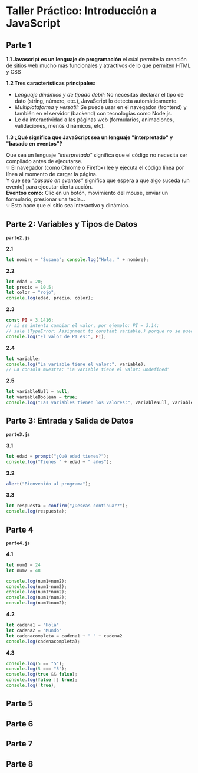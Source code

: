 # Taller Práctico: Introducción a JavaScript

## Parte 1
**1.1 Javascript es un lenguaje de programación** el cúal permite la creación de sitios web mucho más funcionales y atractivos de lo que permiten HTML y CSS

**1.2 Tres características principales:**
- *Lenguaje dinámico y de tipado débil:* No necesitas declarar el tipo de dato (string, número, etc.), JavaScript lo detecta automáticamente.
- *Multiplataforma y versátil:* Se puede usar en el navegador (frontend) y también en el servidor (backend) con tecnologías como Node.js.
- Le da interactividad a las páginas web (formularios, animaciones, validaciones, menús dinámicos, etc).

**1.3 ¿Qué significa que JavaScript sea un lenguaje "interpretado" y "basado en eventos"?**

Que sea un lenguaje *"interpretado"* significa que el código no necesita ser compilado antes de ejecutarse.  
💡 El navegador (como Chrome o Firefox) lee y ejecuta el código línea por línea al momento de cargar la página.  
Y que sea *"basado en eventos"* significa que espera a que algo suceda (un evento) para ejecutar cierta acción.  
**Eventos como:** Clic en un botón, movimiento del mouse, enviar un formulario, presionar una tecla...  
💡 Esto hace que el sitio sea interactivo y dinámico.

## Parte 2: Variables y Tipos de Datos
**`parte2.js`**

**2.1**
```js 
let nombre = "Susana"; console.log("Hola, " + nombre);
```

**2.2**
```js
let edad = 20;
let precio = 10.5;
let color = "rojo";
console.log(edad, precio, color);
```

**2.3**
```js
const PI = 3.1416;
// si se intenta cambiar el valor, por ejemplo: PI = 3.14; 
// sale (TypeError: Assignment to constant variable.) porque no se puede reasignar una constante
console.log("El valor de PI es:", PI);
```

**2.4**
```js
let variable;
console.log("La variable tiene el valor:", variable);
// La consola muestra: "La variable tiene el valor: undefined"
```

**2.5**
```js
let variableNull = null;
let variableBoolean = true;
console.log("Las variables tienen los valores:", variableNull, variableBoolean)
```


## Parte 3: Entrada y Salida de Datos
**`parte3.js`**

**3.1**
```js
let edad = prompt("¿Qué edad tienes?");
console.log("Tienes " + edad + " años");
```

**3.2**
```js
alert("Bienvenido al programa");
```

**3.3**
```js
let respuesta = confirm("¿Deseas continuar?");
console.log(respuesta);
```


## Parte 4
**`parte4.js`**

**4.1**
```js
let num1 = 24
let num2 = 48

console.log(num1+num2);
console.log(num1-num2);
console.log(num1*num2);
console.log(num1/num2);
console.log(num1%num2);
```

**4.2**
```js
let cadena1 = "Hola"
let cadena2 = "Mundo"
let cadenacompleta = cadena1 + " " + cadena2
console.log(cadenacompleta);
```

**4.3**
```js
console.log(5 == "5");
console.log(5 === "5");
console.log(true && false);
console.log(false || true);
console.log(!true);
```


## Parte 5

## Parte 6

## Parte 7

## Parte 8

